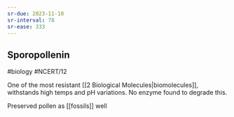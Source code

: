 ```yaml
---
sr-due: 2023-11-10
sr-interval: 78
sr-ease: 333
---
```

## Sporopollenin
#biology #NCERT/12 

One of the most resistant [[2 Biological Molecules|biomolecules]], withstands high temps and pH variations. No enzyme found to degrade this.

Preserved pollen as [[fossils]] well